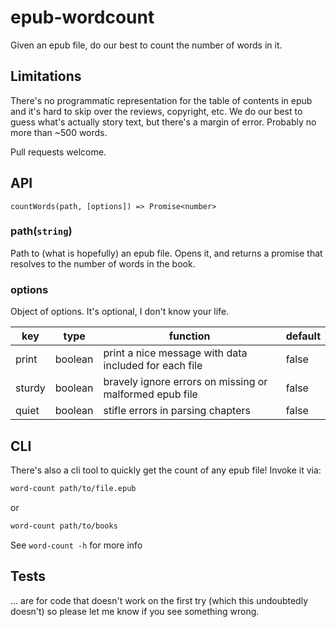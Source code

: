 # epub-wordcount

Given an epub file, do our best to count the number of words in it.

## Limitations

There's no programmatic representation for the table of contents in epub and it's hard to skip over the reviews, copyright, etc. We do our best to guess what's actually story text, but there's a margin of error. Probably no more than ~500 words.

Pull requests welcome.

## API

`countWords(path, [options]) => Promise<number>`

### path(`string`)

Path to (what is hopefully) an epub file. Opens it, and returns a promise that resolves to the number of words in the book.

### options

Object of options. It's optional, I don't know your life.

| key | type | function | default |
| --- | --- | --- | --- |
print | boolean | print a nice message with data included for each file | false
sturdy | boolean | bravely ignore errors on missing or malformed epub file | false
quiet | boolean | stifle errors in parsing chapters | false

## CLI

There's also a cli tool to quickly get the count of any epub file! Invoke it via:

```bash
word-count path/to/file.epub
```

or

```bash
word-count path/to/books
```

See `word-count -h` for more info

## Tests

... are for code that doesn't work on the first try (which this undoubtedly doesn't) so please let me know if you see something wrong.
